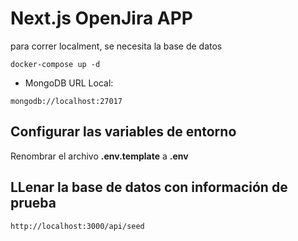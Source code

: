 # Next.js OpenJira APP
para correr localment, se necesita la base de datos

```
docker-compose up -d
```

* MongoDB URL Local:

```
mongodb://localhost:27017
```
## Configurar las variables de entorno
Renombrar el archivo __.env.template__ a __.env__

## LLenar la base de datos con información de prueba

```
http://localhost:3000/api/seed
```